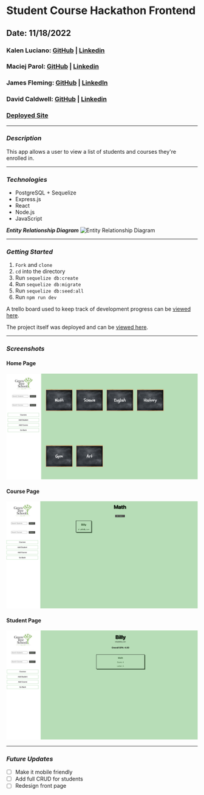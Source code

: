 # Student Course Hackathon Frontend

## Date: 11/18/2022

### Kalen Luciano: [GitHub](https://github.com/kalenluciano) | [Linkedin](https://www.linkedin.com/in/kalenluciano/)

### Maciej Parol: [GitHub](https://github.com/Codetitude) | [Linkedin](https://www.linkedin.com/in/maciej-parol-/)

### James Fleming: [GitHub](https://github.com/James-fleming394) | [LinkedIn](https://www.linkedin.com/in/james--fleming/)

### David Caldwell: [GitHub](https://github.com/LeaderOfTheLost) | [Linkedin](https://www.linkedin.com/in/david-caldwell92/)

### [Deployed Site]()

---

### **_Description_**

This app allows a user to view a list of students and courses they're enrolled in.

---

### **_Technologies_**

-   PostgreSQL + Sequelize
-   Express.js
-   React
-   Node.js
-   JavaScript

**_Entity Relationship Diagram_**
![Entity Relationship Diagram](./assets/student-course-hackathon-ERD.drawio.png)

---

### **_Getting Started_**

1. `Fork` and `clone`
2. `cd` into the directory
3. Run `sequelize db:create`
4. Run `sequelize db:migrate`
5. Run `sequelize db:seed:all`
6. Run `npm run dev`

A trello board used to keep track of development progress can be [viewed here](https://trello.com/b/1qiVnuLP/student-course-hackaton).

The project itself was deployed and can be [viewed here](https://green-tree-school.herokuapp.com/).

---

### **_Screenshots_**

#### Home Page

![Home Page](./assets/home-page.png)

#### Course Page

![Course Page](./assets/course-page.png)

#### Student Page

![Student Page](./assets/student-page.png)

---

### **_Future Updates_**

-   [ ] Make it mobile friendly
-   [ ] Add full CRUD for students
-   [ ] Redesign front page
